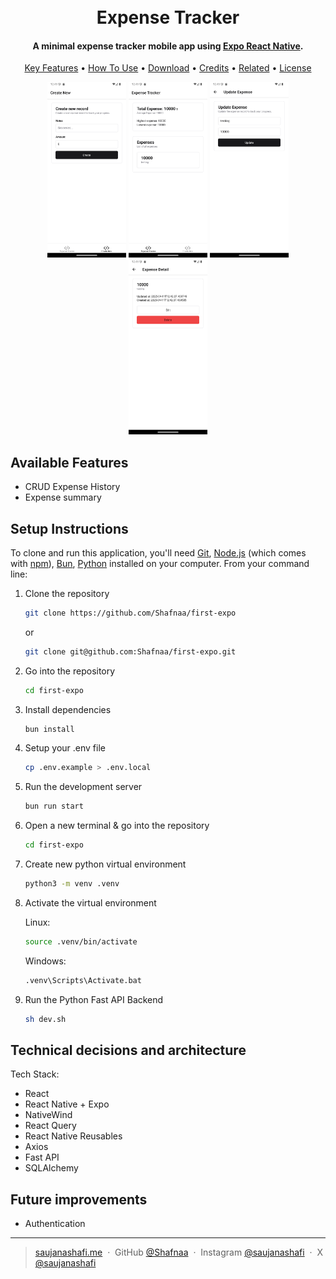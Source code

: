 <h1 align="center">
  <br>
    Expense Tracker
  <br>
</h1>

<h4 align="center">A minimal expense tracker mobile app using <a href="https://expo.dev" target="_blank">Expo React Native</a>.</h4>

<p align="center">
  <a href="#key-features">Key Features</a> •
  <a href="#setup-instructions">How To Use</a> •
  <a href="#download">Download</a> •
  <a href="#credits">Credits</a> •
  <a href="#related">Related</a> •
  <a href="#license">License</a>
</p>

<div align="center">
    <img src="./assets/Screenshot_1744350195.png" width="25%" />
    <img src="./assets/Screenshot_1744350192.png" width="25%" />
    <img src="./assets/Screenshot_1744350204.png" width="25%" />
    <img src="./assets/Screenshot_1744350200.png" width="25%" />
</div>

## Available Features

- CRUD Expense History
- Expense summary

## Setup Instructions

To clone and run this application, you'll need [Git](https://git-scm.com), [Node.js](https://nodejs.org/en/download/) (which comes with [npm](http://npmjs.com)), [Bun](https://bun.sh), [Python](https://www.python.org) installed on your computer. From your command line:

1. Clone the repository

    ```bash
    git clone https://github.com/Shafnaa/first-expo
    ```

    or

    ```bash
    git clone git@github.com:Shafnaa/first-expo.git
    ```

2. Go into the repository

    ```bash
    cd first-expo
    ```

3. Install dependencies

    ```bash
    bun install
    ```

4. Setup your .env file

    ```bash
    cp .env.example > .env.local
    ```

5. Run the development server

    ```bash
    bun run start
    ```

6. Open a new terminal & go into the repository

    ```bash
    cd first-expo
    ```

7. Create new python virtual environment

    ```bash
    python3 -m venv .venv
    ```

8. Activate the virtual environment

    Linux:
    ```bash
    source .venv/bin/activate
    ```
    
    Windows:
    ```bash
    .venv\Scripts\Activate.bat
    ```

9. Run the Python Fast API Backend

    ```bash
    sh dev.sh
    ```

## Technical decisions and architecture

Tech Stack:

- React
- React Native + Expo
- NativeWind
- React Query
- React Native Reusables
- Axios
- Fast API
- SQLAlchemy

## Future improvements

- Authentication

---

> [saujanashafi.me](https://saujanashafi.me) &nbsp;&middot;&nbsp;
> GitHub [@Shafnaa](https://github.com/Shafnaa) &nbsp;&middot;&nbsp;
> Instagram [@saujanashafi](https://instagram.com/saujanashafi) &nbsp;&middot;&nbsp;
> X [@saujanashafi](https://x.com/saujanashafi)
